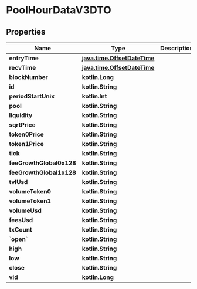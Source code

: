 
# PoolHourDataV3DTO

## Properties
Name | Type | Description | Notes
------------ | ------------- | ------------- | -------------
**entryTime** | [**java.time.OffsetDateTime**](java.time.OffsetDateTime.md) |  |  [optional]
**recvTime** | [**java.time.OffsetDateTime**](java.time.OffsetDateTime.md) |  |  [optional]
**blockNumber** | **kotlin.Long** |  |  [optional]
**id** | **kotlin.String** |  |  [optional]
**periodStartUnix** | **kotlin.Int** |  |  [optional]
**pool** | **kotlin.String** |  |  [optional]
**liquidity** | **kotlin.String** |  |  [optional]
**sqrtPrice** | **kotlin.String** |  |  [optional]
**token0Price** | **kotlin.String** |  |  [optional]
**token1Price** | **kotlin.String** |  |  [optional]
**tick** | **kotlin.String** |  |  [optional]
**feeGrowthGlobal0x128** | **kotlin.String** |  |  [optional]
**feeGrowthGlobal1x128** | **kotlin.String** |  |  [optional]
**tvlUsd** | **kotlin.String** |  |  [optional]
**volumeToken0** | **kotlin.String** |  |  [optional]
**volumeToken1** | **kotlin.String** |  |  [optional]
**volumeUsd** | **kotlin.String** |  |  [optional]
**feesUsd** | **kotlin.String** |  |  [optional]
**txCount** | **kotlin.String** |  |  [optional]
**&#x60;open&#x60;** | **kotlin.String** |  |  [optional]
**high** | **kotlin.String** |  |  [optional]
**low** | **kotlin.String** |  |  [optional]
**close** | **kotlin.String** |  |  [optional]
**vid** | **kotlin.Long** |  |  [optional]



